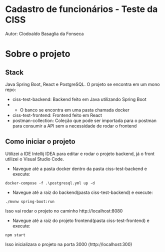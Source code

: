 # Cadastro de funcionários - Teste da CISS

Autor: Clodoaldo Basaglia da Fonseca

# Sobre o projeto
## Stack
Java Spring Boot, React e PostgreSQL. 
O projeto se encontra em um mono repo:
* ciss-test-backend: Backend feito em Java utilizando Spring Boot
* * O banco se encontra em uma pasta chamada docker
* ciss-test-frontend: Frontend feito em React
* postman-collection: Coleção que pode ser importada para o postman para consumir a API sem a necessidade de rodar o frontend

## Como iniciar o projeto

Utilizei a IDE Intellij IDEA para editar e rodar o projeto backend, já o front utilizei o Visual Studio Code.

* Navegue até a pasta docker dentro da pasta ciss-test-backend e execute:
```terminal
docker-compose -f .\postgresql.yml up -d
```

* Navegue até a raiz do backend(pasta ciss-test-backend) e execute: 
```terminal
./mvnw spring-boot:run
```
Isso vai rodar o projeto no caminho http://localhost:8080

* Navegue até a raiz do projeto frontend(pasta ciss-test-frontend) e execute:
```terminal
npm start
```
Isso inicializara o projeto na porta 3000 (http://localhost:300)

